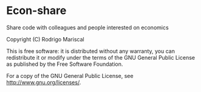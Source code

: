 # Econ-share
Share code with colleagues and people interested on economics

Copyright (C) Rodrigo Mariscal

This is free software: it is distributed without any warranty, you can redistribute 
it or modify under the terms of the GNU General Public License as published by the Free Software Foundation.

For a copy of the GNU General Public License, see <http://www.gnu.org/licenses/>.
